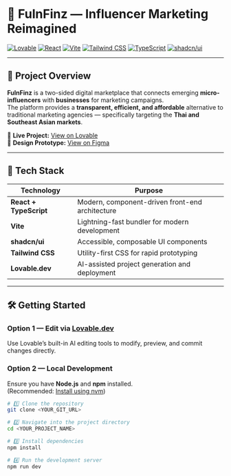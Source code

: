 # 💫 FulnFinz — Influencer Marketing Reimagined

[![Lovable](https://img.shields.io/badge/Built%20with-Lovable.dev-ff69b4?logo=heart)](https://lovable.dev/projects/18da9047-ce0a-4b03-9f2d-26659c303e23)
[![React](https://img.shields.io/badge/React-18.0-blue?logo=react)](https://react.dev/)
[![Vite](https://img.shields.io/badge/Vite-Fast%20Builds-orange?logo=vite)](https://vitejs.dev/)
[![Tailwind CSS](https://img.shields.io/badge/TailwindCSS-Ready-blueviolet?logo=tailwindcss)](https://tailwindcss.com/)
[![TypeScript](https://img.shields.io/badge/TypeScript-Strict-blue?logo=typescript)](https://www.typescriptlang.org/)
[![shadcn/ui](https://img.shields.io/badge/UI-shadcn%2Fui-lightblue?logo=react)](https://ui.shadcn.com)

---

## 🌟 Project Overview

**FulnFinz** is a two-sided digital marketplace that connects emerging **micro-influencers** with **businesses** for marketing campaigns.  
The platform provides a **transparent, efficient, and affordable** alternative to traditional marketing agencies — specifically targeting the **Thai and Southeast Asian markets**.

🔗 **Live Project:** [View on Lovable](https://lovable.dev/projects/18da9047-ce0a-4b03-9f2d-26659c303e23)  
🎨 **Design Prototype:** [View on Figma](https://www.figma.com/design/KvAKc9L7ZjLpcK5CAInLIR/Untitled?node-id=0-1&t=L27aJxWadxJVSdTp-1)

---

## 🧩 Tech Stack

| Technology | Purpose |
|-------------|----------|
| **React + TypeScript** | Modern, component-driven front-end architecture |
| **Vite** | Lightning-fast bundler for modern development |
| **shadcn/ui** | Accessible, composable UI components |
| **Tailwind CSS** | Utility-first CSS for rapid prototyping |
| **Lovable.dev** | AI-assisted project generation and deployment |

---

## 🛠️ Getting Started

### Option 1 — Edit via [Lovable.dev](https://lovable.dev/projects/18da9047-ce0a-4b03-9f2d-26659c303e23)
Use Lovable’s built-in AI editing tools to modify, preview, and commit changes directly.

### Option 2 — Local Development

Ensure you have **Node.js** and **npm** installed.  
(Recommended: [Install using nvm](https://github.com/nvm-sh/nvm#installing-and-updating))

```bash
# 1️⃣ Clone the repository
git clone <YOUR_GIT_URL>

# 2️⃣ Navigate into the project directory
cd <YOUR_PROJECT_NAME>

# 3️⃣ Install dependencies
npm install

# 4️⃣ Run the development server
npm run dev
